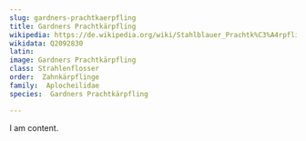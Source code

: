 ```yaml
---
slug: gardners-prachtkaerpfling
title: Gardners Prachtkärpfling
wikipedia: https://de.wikipedia.org/wiki/Stahlblauer_Prachtk%C3%A4rpfling
wikidata: Q2092830 
latin:
image: Gardners Prachtkärpfling
class: Strahlenflosser
order:  Zahnkärpflinge
family:  Aplocheilidae
species:  Gardners Prachtkärpfling

---
```


I am content.
